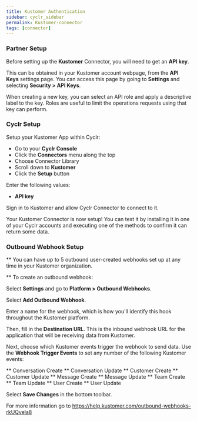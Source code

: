 ```yaml
---
title: Kustomer Authentication
sidebar: cyclr_sidebar
permalink: Kustomer-connector
tags: [connector]
---
```


### Partner Setup

Before setting up the **Kustomer** Connector, you will need to get an **API key**.

This can be obtained in your Kustomer account webpage, from the **API Keys** settings page. You can access this page by going to **Settings** and selecting **Security > API Keys**.

When creating a new key, you can select an API role and apply a descriptive label to the key. Roles are useful to limit the operations requests using that key can perform.

### Cyclr Setup

Setup your Kustomer App within Cyclr:

*   Go to your **Cyclr Console**
*   Click the **Connectors** menu along the top
*   Choose Connector Library
*   Scroll down to **Kustomer**
*   Click the **Setup** button

Enter the following values:

* **API key**

Sign in to Kustomer and allow Cyclr Connector to connect to it.

Your Kustomer Connector is now setup! You can test it by installing it in one of your Cyclr accounts and executing one of the methods to confirm it can return some data.

### Outbound Webhook Setup

** You can have up to 5 outbound user-created webhooks set up at any time in your Kustomer organization.

** To create an outbound webhook:

Select **Settings** and go to **Platform > Outbound Webhooks**.

Select **Add Outbound Webhook**.

Enter a name for the webhook, which is how you'll identify this hook throughout the Kustomer platform.

Then, fill in the **Destination URL**. This is the inbound webhook URL for the application that will be receiving data from Kustomer.

Next, choose which Kustomer events trigger the webhook to send data. Use the **Webhook Trigger Events** to set any number of the following Kustomer events:

** Conversation Create
** Conversation Update
** Customer Create
** Customer Update
** Message Create
** Message Update
** Team Create
** Team Update
** User Create
** User Update

Select **Save Changes** in the bottom toolbar.

For more information go to https://help.kustomer.com/outbound-webhooks-rkUQvela8
